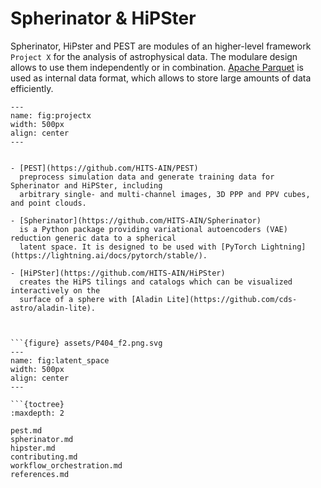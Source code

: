 # Spherinator & HiPSter

Spherinator, HiPster and PEST are modules of an higher-level framework `Project X` for the analysis of
astrophysical data. The modulare design allows to use them independently or in combination.
[Apache Parquet](https://parquet.apache.org/) is used as internal data format, which allows to store
large amounts of data efficiently.

```{figure} assets/projectx_v2.svg
---
name: fig:projectx
width: 500px
align: center
---


- [PEST](https://github.com/HITS-AIN/PEST)
  preprocess simulation data and generate training data for Spherinator and HiPSter, including
  arbitrary single- and multi-channel images, 3D PPP and PPV cubes, and point clouds.

- [Spherinator](https://github.com/HITS-AIN/Spherinator)
  is a Python package providing variational autoencoders (VAE) reduction generic data to a spherical
  latent space. It is designed to be used with [PyTorch Lightning](https://lightning.ai/docs/pytorch/stable/).

- [HiPSter](https://github.com/HITS-AIN/HiPSter)
  creates the HiPS tilings and catalogs which can be visualized interactively on the
  surface of a sphere with [Aladin Lite](https://github.com/cds-astro/aladin-lite).



```{figure} assets/P404_f2.png.svg
---
name: fig:latent_space
width: 500px
align: center
---

```{toctree}
:maxdepth: 2

pest.md
spherinator.md
hipster.md
contributing.md
workflow_orchestration.md
references.md
```
